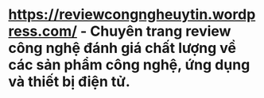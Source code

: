 # https://reviewcongngheuytin.wordpress.com/ - Chuyên trang review công nghệ đánh giá chất lượng về các sản phẩm công nghệ, ứng dụng và thiết bị điện tử. 
